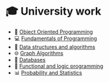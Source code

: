 # 🎓 University work
- 🌌 [Object Oriented Programming](https://github.com/raul-dunca/object-oriented-programming)
- 💻 [Fundamentals of Programming](https://github.com/raul-dunca/-fundamentals-of-programming)
- 🧰 [Data structures and algorithms](https://github.com/raul-dunca/data-structures-and-algorithms)
- 🌐 [Graph Algorithms](https://github.com/raul-dunca/graph-algorithms)
- 📑 [Databases](https://github.com/raul-dunca/databases)
- 🧩 [Functional and logic programming](https://github.com/raul-dunca/functional-and-logic-programming)
- 📊 [Probability and Statistics](https://github.com/raul-dunca/probability-and-statistics)
